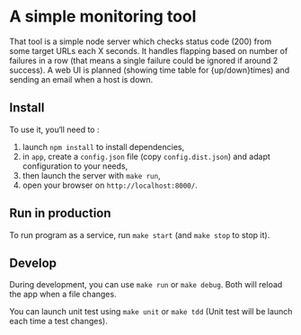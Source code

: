 # A simple monitoring tool

That tool is a simple node server which checks status code (200) from some target URLs each X seconds.
It handles flapping based on number of failures in a row (that means a single failure could be ignored if around 2 success).
A web UI is planned (showing time table for {up/down}times) and sending an email when a host is down.

## Install

To use it, you‘ll need to :
  1. launch `npm install` to install dependencies,
  2. in `app`, create a `config.json` file (copy `config.dist.json`) and adapt configuration to your needs, 
  4. then launch the server with `make run`,
  5. open your browser on `http://localhost:8000/`.

## Run in production

To run program as a service, run `make start` (and `make stop` to stop it).

## Develop

During development, you can use `make run` or `make debug`. Both will reload the app when a file changes.

You can launch unit test using `make unit` or `make tdd` (Unit test will be launch each time a test changes).
